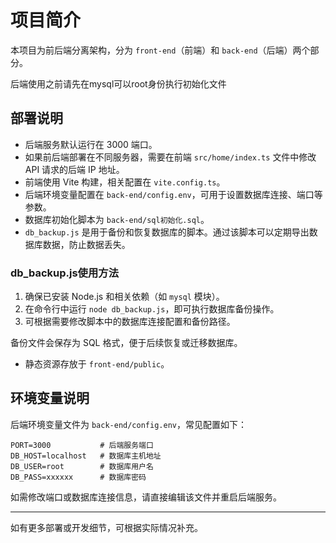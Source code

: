 # 项目简介

本项目为前后端分离架构，分为 `front-end`（前端）和 `back-end`（后端）两个部分。

后端使用之前请先在mysql可以root身份执行初始化文件

## 部署说明

- 后端服务默认运行在 3000 端口。
- 如果前后端部署在不同服务器，需要在前端 `src/home/index.ts` 文件中修改 API 请求的后端 IP 地址。
- 前端使用 Vite 构建，相关配置在 `vite.config.ts`。
- 后端环境变量配置在 `back-end/config.env`，可用于设置数据库连接、端口等参数。
- 数据库初始化脚本为 `back-end/sql初始化.sql`。
- `db_backup.js` 是用于备份和恢复数据库的脚本。通过该脚本可以定期导出数据库数据，防止数据丢失。

### db_backup.js使用方法

1. 确保已安装 Node.js 和相关依赖（如 `mysql` 模块）。
2. 在命令行中运行 `node db_backup.js`，即可执行数据库备份操作。
3. 可根据需要修改脚本中的数据库连接配置和备份路径。

备份文件会保存为 SQL 格式，便于后续恢复或迁移数据库。
- 静态资源存放于 `front-end/public`。

## 环境变量说明

后端环境变量文件为 `back-end/config.env`，常见配置如下：

```
PORT=3000           # 后端服务端口
DB_HOST=localhost   # 数据库主机地址
DB_USER=root        # 数据库用户名
DB_PASS=xxxxxx      # 数据库密码
```

如需修改端口或数据库连接信息，请直接编辑该文件并重启后端服务。

---
如有更多部署或开发细节，可根据实际情况补充。
